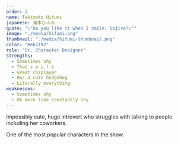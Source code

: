 ```yaml
---
order: 2
name: Takimoto Hifumi
japanese: 滝本ひふみ
quote: "\"Do you like it when I smile, Sojiro?\""
image: "./media/hifumi.png"
thumbnail: "./media/hifumi-thumbnail.png"
color: "#eb7192"
role: "Sr. Character Designer"
strengths:
  - Sometimes shy
  - That s m i l e
  - Great cosplayer
  - Has a cute hedgehog
  - Literally everything
weaknesses:
  - Sometimes shy
  - Ok more like constantly shy
---
```


Impossibly cute, huge introvert who struggles with talking to people including her coworkers.

One of the most popular characters in the show.
